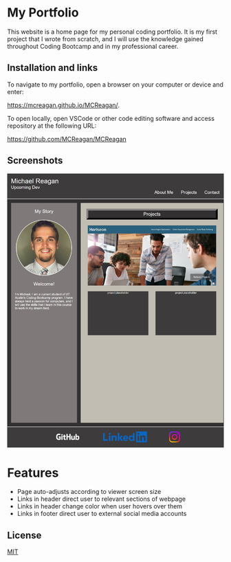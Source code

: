 # My Portfolio

This website is a home page for my personal coding portfolio. It is my first project that I wrote from scratch, and I will use the knowledge gained throughout Coding Bootcamp and in my professional career.

## Installation and links

To navigate to my portfolio, open a browser on your computer or device and enter: 

https://mcreagan.github.io/MCReagan/.

To open locally, open VSCode or other code editing software and access repository at the following URL:

https://github.com/MCReagan/MCReagan


## Screenshots

![Screenshot](./assets/images/portfolio.png)

# Features

- Page auto-adjusts according to viewer screen size
- Links in header direct user to relevant sections of webpage
- Links in header change color when user hovers over them
- Links in footer direct user to external social media accounts

## License

[MIT](https://choosealicense.com/licenses/mit/)

